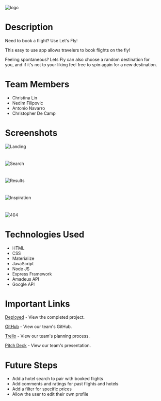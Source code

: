 
![logo](https://s3-us-west-1.amazonaws.com/paperclipp/users/images/000/000/001/original/letsFly/lets_fly_logo.svg)

# Description

 Need to book a flight? Use Let's Fly! 
 
 This easy to use app allows 
 travelers to book flights on the fly! 
 
 Feeling spontaneous? Lets Fly can 
 also choose a random destination for you, and if it's not to your liking
 feel free to spin again for a new destination.

 # Team Members

 <ul>
    <li>Christina Lin</li>
    <li>Nedim Filipovic</li>
    <li>Antonio Navarro</li>
    <li>Christopher De Camp</li>
</ul>

 # Screenshots 

![Landing](https://i.imgur.com/T28IOge.png)
#
![Search](https://i.imgur.com/fNYIa1f.png)
#
![Results](https://i.imgur.com/lOPrz9y.png)
#
![Inspiration](https://i.imgur.com/fmKPSdB.png)
#
![404](https://i.imgur.com/2nhbPG6.png)

# Technologies Used

<ul>
    <li>HTML</li>
    <li>CSS</li>
    <li>Materialize</li>
    <li>JavaScript</li>
    <li>Node JS</li>
    <li>Express Framework</li>
    <li>Amadeus API</li>
    <li>Google API</li>
</ul>

# Important Links

[Deployed](https://lets--fly.herokuapp.com/) - View the completed project.

[GitHub](https://github.com/navarroaa90/letsFly) - View our team's GitHub.

[Trello](https://trello.com/b/LrxkQ0RY/lets-fly) - View our team's planning process.

[Pitch Deck](https://docs.google.com/presentation/d/1tIY1_krVOqYaF-ljIJymEr03NsUaT-LY0hK29apdBHk/edit?usp=sharing) - View our team's presentation.

# Future Steps

<ul>
    <li> Add a hotel search to pair with booked flights</li>
    <li> Add comments and ratings for past flights and hotels</li>
    <li> Add a filter for specific prices</li>
    <li> Allow the user to edit their own profile</li>
</ul>